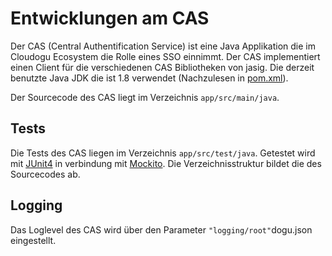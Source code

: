 # Entwicklungen am CAS
Der CAS (Central Authentification Service) ist eine Java Applikation die im Cloudogu Ecosystem die Rolle eines SSO einnimmt.
Der CAS implementiert einen Client für die verschiedenen CAS Bibliotheken von jasig.
Die derzeit benutzte Java JDK die ist 1.8 verwendet (Nachzulesen in [pom.xml](https://github.com/cloudogu/cas/blob/develop/app/pom.xml)).

Der Sourcecode des CAS liegt im Verzeichnis `app/src/main/java`.

## Tests
Die Tests des CAS liegen im Verzeichnis `app/src/test/java`. Getestet wird mit [JUnit4](https://junit.org/junit5/docs/current/user-guide/#writing-tests) in verbindung mit [Mockito](https://javadoc.io/doc/org.mockito/mockito-core/latest/org/mockito/Mockito.html). Die Verzeichnisstruktur bildet die des Sourcecodes ab.

## Logging
Das Loglevel des CAS wird über den Parameter `"logging/root"`dogu.json eingestellt.
